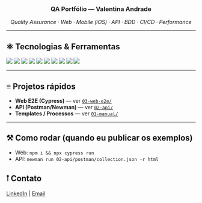 <h3 align="center">QA Portfólio — Valentina Andrade</h3>
<p align="center"><em>Quality Assurance · Web · Mobile (iOS) · API · BDD · CI/CD · Performance</em></p>

---

## ⚛︎ Tecnologias & Ferramentas
<p>
  <img src="https://img.shields.io/badge/Cypress-17202C?style=for-the-badge&logo=cypress&logoColor=white"/>
  <img src="https://img.shields.io/badge/Maestro-000000?style=for-the-badge&logo=android&logoColor=white"/>
  <img src="https://img.shields.io/badge/Cucumber-23D96C?style=for-the-badge&logo=cucumber&logoColor=white"/>
  <img src="https://img.shields.io/badge/Postman-FF6C37?style=for-the-badge&logo=postman&logoColor=white"/>
  <img src="https://img.shields.io/badge/Jira-0052CC?style=for-the-badge&logo=jira&logoColor=white"/>
  <img src="https://img.shields.io/badge/Azure%20DevOps-0078D7?style=for-the-badge&logo=azuredevops&logoColor=white"/>
  <img src="https://img.shields.io/badge/GitHub-181717?style=for-the-badge&logo=github&logoColor=white"/>
  <img src="https://img.shields.io/badge/MySQL-4479A1?style=for-the-badge&logo=mysql&logoColor=white"/>
   <img src="https://img.shields.io/badge/Java-007396?style=for-the-badge&logo=java&logoColor=white"/>
  <img src="https://img.shields.io/badge/JavaScript-F7DF1E?style=for-the-badge&logo=javascript&logoColor=black"/>
</p>

---

## ≡ Projetos rápidos
- **Web E2E (Cypress)** — ver [`03-web-e2e/`](./03-web-e2e/)
- **API (Postman/Newman)** — ver [`02-api/`](./02-api/)
- **Templates / Processos** — ver [`01-manual/`](./01-manual/)

---

## ⚒︎ Como rodar (quando eu publicar os exemplos)
- Web: `npm i && npx cypress run`
- API: `newman run 02-api/postman/collection.json -r html` 

## 𖡡 Contato
[LinkedIn](https://www.linkedin.com/in/valentina-andrade-89b40a1b1/) | [Email](mailto:lidia.valentina@icloud.com)



